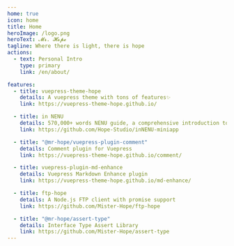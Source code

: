 ```yaml
---
home: true
icon: home
title: Home
heroImage: /logo.png
heroText: 𝓜𝓻. 𝓗𝓸𝓹𝓮
tagline: Where there is light, there is hope
actions:
  - text: Personal Intro
    type: primary
    link: /en/about/

features:
  - title: vuepress-theme-hope
    details: A vuepress theme with tons of features✨
    link: https://vuepress-theme-hope.github.io/

  - title: in NENU
    details: 570,000+ words NENU guide, a comprehensive introduction to NENU life, the best admission guide for NENU freshmen❤
    link: https://github.com/Hope-Studio/inNENU-miniapp

  - title: "@mr-hope/vuepress-plugin-comment"
    details: Comment plugin for Vuepress
    link: https://vuepress-theme-hope.github.io/comment/

  - title: vuepress-plugin-md-enhance
    details: Vuepress Markdown Enhance plugin
    link: https://vuepress-theme-hope.github.io/md-enhance/

  - title: ftp-hope
    details: A Node.js FTP client with promise support
    link: https://github.com/Mister-Hope/ftp-hope

  - title: "@mr-hope/assert-type"
    details: Interface Type Assert Library
    link: https://github.com/Mister-Hope/assert-type
---
```


